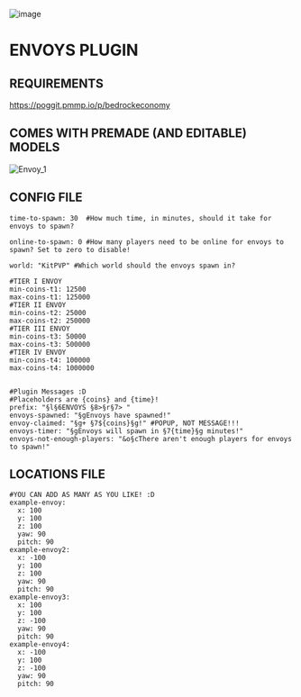 ![image](https://i.imgur.com/orRM0Ao.png)

# ENVOYS PLUGIN

## REQUIREMENTS
https://poggit.pmmp.io/p/bedrockeconomy


## COMES WITH PREMADE (AND EDITABLE) MODELS
![Envoy_1](https://github.com/Vqnic/BloodyEnvoys/assets/77890259/1cdd3612-e497-4b22-a750-aa7c223f8524)

## CONFIG FILE
```
time-to-spawn: 30  #How much time, in minutes, should it take for envoys to spawn?

online-to-spawn: 0 #How many players need to be online for envoys to spawn? Set to zero to disable!

world: "KitPVP" #Which world should the envoys spawn in?

#TIER I ENVOY
min-coins-t1: 12500
max-coins-t1: 125000
#TIER II ENVOY
min-coins-t2: 25000
max-coins-t2: 250000
#TIER III ENVOY
min-coins-t3: 50000
max-coins-t3: 500000
#TIER IV ENVOY
min-coins-t4: 100000
max-coins-t4: 1000000


#Plugin Messages :D
#Placeholders are {coins} and {time}!
prefix: "§l§6ENVOYS §8>§r§7> "
envoys-spawned: "§gEnvoys have spawned!"
envoy-claimed: "§g+ §7${coins}§g!" #POPUP, NOT MESSAGE!!!
envoys-timer: "§gEnvoys will spawn in §7{time}§g minutes!"
envoys-not-enough-players: "&o§cThere aren't enough players for envoys to spawn!"
```

## LOCATIONS FILE
```
#YOU CAN ADD AS MANY AS YOU LIKE! :D
example-envoy:
  x: 100
  y: 100
  z: 100
  yaw: 90
  pitch: 90
example-envoy2:
  x: -100
  y: 100
  z: 100
  yaw: 90
  pitch: 90
example-envoy3:
  x: 100
  y: 100
  z: -100
  yaw: 90
  pitch: 90
example-envoy4:
  x: -100
  y: 100
  z: -100
  yaw: 90
  pitch: 90
  ```

